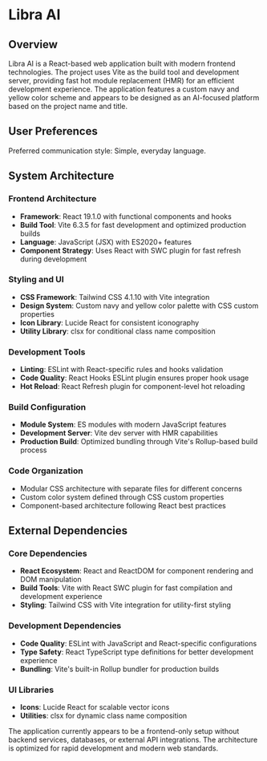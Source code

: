 # Libra AI

## Overview

Libra AI is a React-based web application built with modern frontend technologies. The project uses Vite as the build tool and development server, providing fast hot module replacement (HMR) for an efficient development experience. The application features a custom navy and yellow color scheme and appears to be designed as an AI-focused platform based on the project name and title.

## User Preferences

Preferred communication style: Simple, everyday language.

## System Architecture

### Frontend Architecture
- **Framework**: React 19.1.0 with functional components and hooks
- **Build Tool**: Vite 6.3.5 for fast development and optimized production builds
- **Language**: JavaScript (JSX) with ES2020+ features
- **Component Strategy**: Uses React with SWC plugin for fast refresh during development

### Styling and UI
- **CSS Framework**: Tailwind CSS 4.1.10 with Vite integration
- **Design System**: Custom navy and yellow color palette with CSS custom properties
- **Icon Library**: Lucide React for consistent iconography
- **Utility Library**: clsx for conditional class name composition

### Development Tools
- **Linting**: ESLint with React-specific rules and hooks validation
- **Code Quality**: React Hooks ESLint plugin ensures proper hook usage
- **Hot Reload**: React Refresh plugin for component-level hot reloading

### Build Configuration
- **Module System**: ES modules with modern JavaScript features
- **Development Server**: Vite dev server with HMR capabilities
- **Production Build**: Optimized bundling through Vite's Rollup-based build process

### Code Organization
- Modular CSS architecture with separate files for different concerns
- Custom color system defined through CSS custom properties
- Component-based architecture following React best practices

## External Dependencies

### Core Dependencies
- **React Ecosystem**: React and ReactDOM for component rendering and DOM manipulation
- **Build Tools**: Vite with React SWC plugin for fast compilation and development experience
- **Styling**: Tailwind CSS with Vite integration for utility-first styling

### Development Dependencies
- **Code Quality**: ESLint with JavaScript and React-specific configurations
- **Type Safety**: React TypeScript type definitions for better development experience
- **Bundling**: Vite's built-in Rollup bundler for production builds

### UI Libraries
- **Icons**: Lucide React for scalable vector icons
- **Utilities**: clsx for dynamic class name composition

The application currently appears to be a frontend-only setup without backend services, databases, or external API integrations. The architecture is optimized for rapid development and modern web standards.